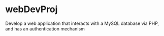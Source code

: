 # webDevProj


Develop a web application that interacts with a MySQL database via PHP, and has an authentication mechanism

